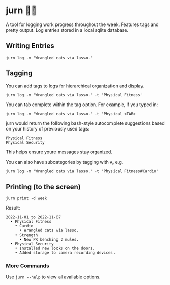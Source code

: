 # jurn 📝🦄
A tool for logging work progress throughout the week. Features tags and pretty output. Log entries stored in a local sqlite database.

## Writing Entries

`jurn log -m 'Wrangled cats via lasso.'`

## Tagging

You can add tags to logs for hierarchical organization and display.

`jurn log -m 'Wrangled cats via lasso.' -t 'Physical Fitness'`

You can tab complete within the tag option. For example, if you typed in:

`jurn log -m 'Wrangled cats via lasso.' -t 'Physical <TAB>`

jurn would return the following bash-style autocomplete suggestions based on your history of previously used tags:

```
Physical Fitness
Physical Security
```

This helps ensure youre messages stay organized.

You can also have subcategories by tagging with `#`, e.g. 

`jurn log -m 'Wrangled cats via lasso.' -t 'Physical Fitness#Cardio'`

## Printing (to the screen)

`jurn print -d week`

Result:

```
2022-11-01 to 2022-11-07
  • Physical Fitness
    • Cardio
      • Wrangled cats via lasso.
    • Strength
      • New PR benching 2 mules.
  • Physical Security
    • Installed new locks on the doors.
    • Added storage to camera recording devices.
```

### More Commands

Use `jurn --help` to view all available options.